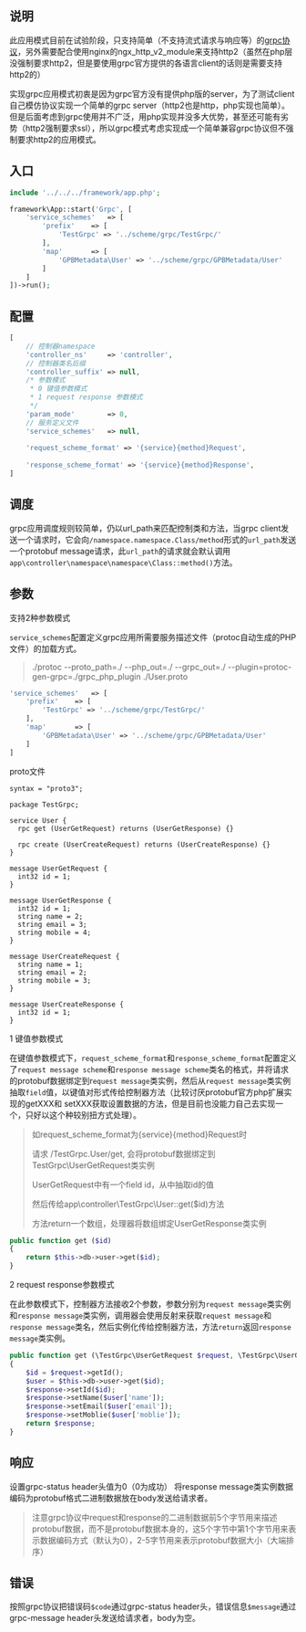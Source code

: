 说明
----
此应用模式目前在试验阶段，只支持简单（不支持流式请求与响应等）的[grpc协议](https://grpc.io/)，另外需要配合使用nginx的ngx_http_v2_module来支持http2（虽然在php层没强制要求http2，但是要使用grpc官方提供的各语言client的话则是需要支持http2的）

实现grpc应用模式初衷是因为grpc官方没有提供php版的server，为了测试client自己模仿协议实现一个简单的grpc server（http2也是http，php实现也简单）。
但是后面考虑到grpc使用并不广泛，用php实现并没多大优势，甚至还可能有劣势（http2强制要求ssl），所以grpc模式考虑实现成一个简单兼容grpc协议但不强制要求http2的应用模式。


入口
----
```php
include '../../../framework/app.php';

framework\App::start('Grpc', [
    'service_schemes'   => [
        'prefix'    => [
            'TestGrpc' => '../scheme/grpc/TestGrpc/'
        ],
        'map'       => [
            'GPBMetadata\User' => '../scheme/grpc/GPBMetadata/User'
        ]
    ]
])->run();
```

配置
----
```php
[
    // 控制器namespace
    'controller_ns'     => 'controller',
    // 控制器类名后缀
    'controller_suffix' => null,
    /* 参数模式
     * 0 键值参数模式
     * 1 request response 参数模式
     */
    'param_mode'        => 0,
    // 服务定义文件
    'service_schemes'   => null,
    
    'request_scheme_format' => '{service}{method}Request',
    
    'response_scheme_format' => '{service}{method}Response',
]
```

调度
----
grpc应用调度规则较简单，仍以url_path来匹配控制类和方法，当grpc client发送一个请求时，它会向`/namespace.namespace.Class/method`形式的`url_path`发送一个protobuf message请求，此`url_path`的请求就会默认调用`app\controller\namespace\namespace\Class::method()`方法。

参数
----
支持2种参数模式

`service_schemes`配置定义grpc应用所需要服务描述文件（protoc自动生成的PHP文件）的加载方式。

> ./protoc --proto_path=./  --php_out=./ --grpc_out=./  --plugin=protoc-gen-grpc=./grpc_php_plugin ./User.proto

```php
'service_schemes'   => [
    'prefix'    => [
        'TestGrpc' => '../scheme/grpc/TestGrpc/'
    ],
    'map'       => [
        'GPBMetadata\User' => '../scheme/grpc/GPBMetadata/User'
    ]
]
```
proto文件

```
syntax = "proto3";

package TestGrpc;

service User {
  rpc get (UserGetRequest) returns (UserGetResponse) {}
  
  rpc create (UserCreateRequest) returns (UserCreateResponse) {}
}

message UserGetRequest {
  int32 id = 1;
}

message UserGetResponse {
  int32 id = 1;
  string name = 2;
  string email = 3;
  string mobile = 4;
}

message UserCreateRequest {
  string name = 1;
  string email = 2;
  string mobile = 3;
}

message UserCreateResponse {
  int32 id = 1;
}

```

1 键值参数模式

在键值参数模式下，`request_scheme_format`和`response_scheme_format`配置定义了`request message scheme`和`response message scheme`类名的格式，并将请求的protobuf数据绑定到r`equest message`类实例，然后从`request message`类实例抽取`field`值，以键值对形式传给控制器方法（比较讨厌protobuf官方php扩展实现的getXXX和 setXXX获取设置数据的方法，但是目前也没能力自己去实现一个，只好以这个种较别扭方式处理）。

> 如request_scheme_format为{service}{method}Request时
> 
> 请求 /TestGrpc.User/get, 会将protobuf数据绑定到TestGrpc\UserGetRequest类实例
> 
> UserGetRequest中有一个field id，从中抽取id的值
> 
> 然后传给app\controller\TestGrpc\User::get($id)方法
> 
> 方法return一个数组，处理器将数组绑定UserGetResponse类实例

```php
public function get ($id)
{
	return $this->db->user->get($id);
}
```


2 request response参数模式

在此参数模式下，控制器方法接收2个参数，参数分别为`request message`类实例和`response message`类实例，调用器会使用反射来获取`request message`和`response message`类名，然后实例化传给控制器方法，方法`return`返回`response message`类实例。

```php
public function get (\TestGrpc\UserGetRequest $request, \TestGrpc\UserGetResponse $response)
{
	$id = $request->getId();
	$user = $this->db->user->get($id);
	$response->setId($id);
	$response->setName($user['name']);
	$response->setEmail($user['email']);
	$response->setMoblie($user['moblie']);
	return $response;
}
```

响应
----
设置grpc-status header头值为0（0为成功）
将response message类实例数据编码为protobuf格式二进制数据放在body发送给请求者。

> 注意grpc协议中request和response的二进制数据前5个字节用来描述protobuf数据，而不是protobuf数据本身的，这5个字节中第1个字节用来表示数据编码方式（默认为0），2-5字节用来表示protobuf数据大小（大端排序）

错误
----
按照grpc协议把错误码`$code`通过grpc-status header头，错误信息`$message`通过grpc-message header头发送给请求者，body为空。






